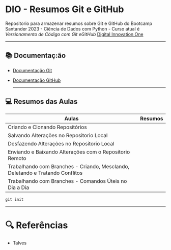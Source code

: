 # DIO - Resumos Git e GitHub

Repositorio para armazenar resumos sobre Git e GitHub do Bootcamp Santander 2023 - Ciência de Dados com Python - Curso atual é *Versionamento de Código com Git eGitHub* [Digital Innovation One](https://web.dio.me)

----



## 📚 Documentaç:ão

- [Documentação Git](https://git-scm.com/doc)

- [Documentação GitHub](https://docs.github.com/)


  -----

  

## 💻 Resumos das Aulas

| Aulas                                                        | Resumos |
| ------------------------------------------------------------ | ------- |
| Criando e Clonando Repositórios                              |         |
| Salvando Alterações no Repositorio Local                     |         |
| Desfazendo Alterações no Repositorio Local                   |         |
| Enviando e Baixando Alterações com o Repositorio Remoto      |         |
| Trabalhando com Branches - Criando, Mesclando, Deletando e Tratando Conflitos |         |
| Trabalhando com Branches - Comandos Úteis no Dia a Dia       |         |

``` git init ```	


---

# 🔍 Referências

-  Talves